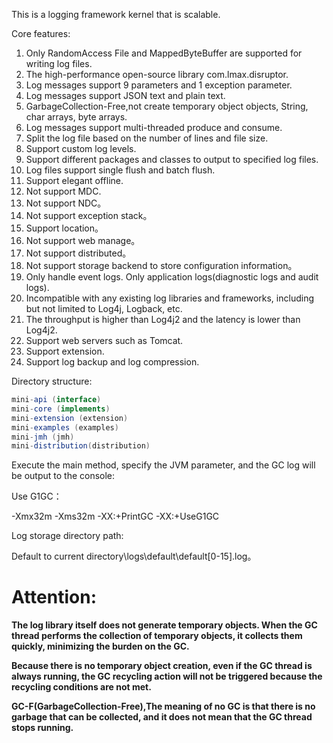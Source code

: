 This is a logging framework kernel that is scalable.

Core features:

01. Only RandomAccess File and MappedByteBuffer are supported for writing log files.
02. The high-performance open-source library com.lmax.disruptor.
03. Log messages support 9 parameters and 1 exception parameter.
04. Log messages support JSON text and plain text.
05. GarbageCollection-Free,not create temporary object objects, String, char arrays, byte arrays.
06. Log messages support multi-threaded produce and consume.
07. Split the log file based on the number of lines and file size.
08. Support custom log levels.
09. Support different packages and classes to output to specified log files.
10. Log files support single flush and batch flush.
11. Support elegant offline.
12. Not support MDC.
13. Not support NDC。
14. Not support exception stack。
15. Support location。
16. Not support web manage。
17. Not support distributed。
18. Not support storage backend to store configuration information。
19. Only handle event logs. Only application logs(diagnostic logs and audit logs).
20. Incompatible with any existing log libraries and frameworks, including but not limited to Log4j, Logback, etc.
21. The throughput is higher than Log4j2 and the latency is lower than Log4j2.
22. Support web servers such as Tomcat.
23. Support extension.
24. Support log backup and log compression.

Directory structure:

```java
mini-api (interface)
mini-core (implements)
mini-extension (extension)
mini-examples (examples)
mini-jmh (jmh)
mini-distribution(distribution)
```

Execute the main method, specify the JVM parameter, and the GC log will be output to the console:

Use G1GC：

-Xmx32m -Xms32m -XX:+PrintGC -XX:+UseG1GC

Log storage directory path:

Default to current directory\logs\default\default[0-15].log。

# **Attention:**

**The log library itself does not generate temporary objects. When the GC thread performs the collection of temporary objects, it collects them quickly, minimizing the burden on the GC.**

**Because there is no temporary object creation, even if the GC thread is always running, the GC recycling action will not be triggered because the recycling conditions are not met.**

**GC-F(GarbageCollection-Free),The meaning of no GC is that there is no garbage that can be collected, and it does not mean that the GC thread stops running.**
